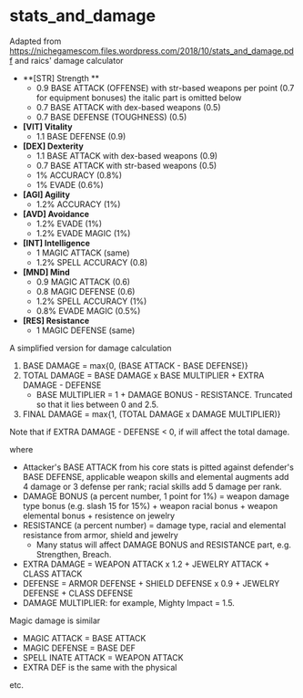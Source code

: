 # stats_and_damage

Adapted from https://nichegamescom.files.wordpress.com/2018/10/stats_and_damage.pdf and raics' damage calculator

- **[STR] Strength **
  - 0.9 BASE ATTACK (OFFENSE) with str-based weapons per point (0.7 for equipment bonuses) the italic part is omitted below
  - 0.7 BASE ATTACK with dex-based weapons (0.5) 
  - 0.7 BASE DEFENSE (TOUGHNESS) (0.5)
- **[VIT] Vitality**
  - 1.1 BASE DEFENSE (0.9) 
- **[DEX] Dexterity**
  - 1.1 BASE ATTACK with dex-based weapons (0.9) 
  - 0.7 BASE ATTACK with str-based weapons (0.5)
  - 1% ACCURACY (0.8%) 
  - 1% EVADE (0.6%) 
- **[AGI] Agility**  
  - 1.2% ACCURACY (1%)  
- **[AVD] Avoidance**  
  - 1.2% EVADE (1%)  
  - 1.2% EVADE MAGIC (1%)  
- **[INT] Intelligence**  
  - 1 MAGIC ATTACK (same)  
  - 1.2% SPELL ACCURACY (0.8)  
- **[MND] Mind**  
  - 0.9 MAGIC ATTACK (0.6)  
  - 0.8 MAGIC DEFENSE (0.6)  
  - 1.2% SPELL ACCURACY (1%)  
  - 0.8% EVADE MAGIC (0.5%)  
- **[RES] Resistance**  
  - 1 MAGIC DEFENSE (same) 

A simplified version for damage calculation

1. BASE DAMAGE = max{0, (BASE ATTACK - BASE DEFENSE)}					
2. TOTAL DAMAGE = BASE DAMAGE x BASE MULTIPLIER + EXTRA DAMAGE - DEFENSE
	- BASE MULTIPLIER = 1 + DAMAGE BONUS - RESISTANCE. Truncated so that it lies between 0 and 2.5.
3. FINAL DAMAGE = max{1, (TOTAL DAMAGE x DAMAGE MULTIPLIER)}	

Note that if EXTRA DAMAGE - DEFENSE < 0, if will affect the total damage.

where

- Attacker's BASE ATTACK from his core stats is pitted against defender's BASE DEFENSE, applicable weapon skills and elemental augments add 4 damage or 3 defense per rank; racial skills add 5 damage per rank.
- DAMAGE BONUS (a percent number, 1 point for 1%) = weapon damage type bonus (e.g. slash 15 for 15%) + weapon racial bonus + weapon elemental bonus + resistence on jewelry
- RESISTANCE (a percent number) = damage type, racial and elemental resistance from armor, shield and jewelry
  - Many status will affect DAMAGE BONUS and RESISTANCE part, e.g. Strengthen, Breach.
- EXTRA DAMAGE = WEAPON ATTACK x 1.2 + JEWELRY ATTACK + CLASS ATTACK
- DEFENSE = ARMOR DEFENSE + SHIELD DEFENSE x 0.9 + JEWELRY DEFENSE + CLASS DEFENSE
- DAMAGE MULTIPLIER: for example, Mighty Impact = 1.5.

Magic damage is similar

- MAGIC ATTACK = BASE ATTACK
- MAGIC DEFENSE = BASE DEF
- SPELL INATE ATTACK = WEAPON ATTACK
- EXTRA DEF is the same with the physical

etc.